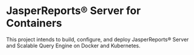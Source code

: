 # JasperReports® Server for Containers
This project intends to build, configure, and deploy JasperReports® Server and Scalable Query Engine on Docker and Kubernetes.